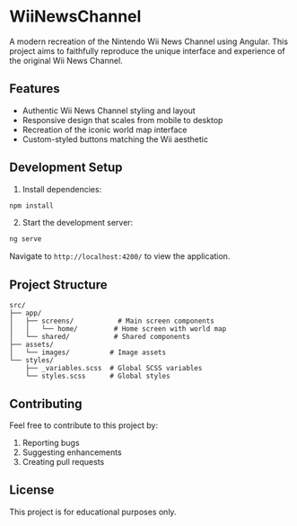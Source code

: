 # WiiNewsChannel

A modern recreation of the Nintendo Wii News Channel using Angular. This project aims to faithfully reproduce the unique interface and experience of the original Wii News Channel.

## Features

- Authentic Wii News Channel styling and layout
- Responsive design that scales from mobile to desktop
- Recreation of the iconic world map interface
- Custom-styled buttons matching the Wii aesthetic

## Development Setup

1. Install dependencies:
```bash
npm install
```

2. Start the development server:
```bash
ng serve
```

Navigate to `http://localhost:4200/` to view the application.

## Project Structure

```
src/
├── app/
│   ├── screens/           # Main screen components
│   │   └── home/         # Home screen with world map
│   └── shared/           # Shared components
├── assets/
│   └── images/          # Image assets
└── styles/
    ├── _variables.scss  # Global SCSS variables
    └── styles.scss      # Global styles
```


## Contributing

Feel free to contribute to this project by:
1. Reporting bugs
2. Suggesting enhancements
3. Creating pull requests

## License

This project is for educational purposes only.
